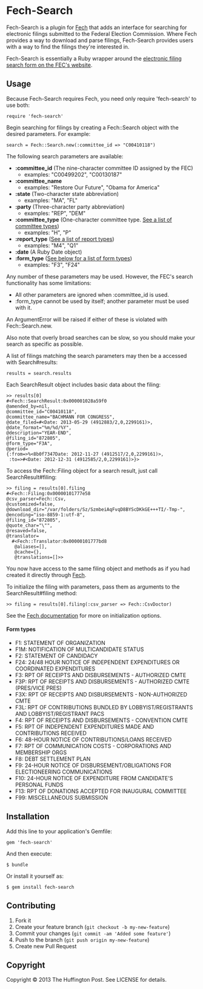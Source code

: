 # Fech-Search

Fech-Search is a plugin for [Fech](http://nytimes.github.io/Fech/) that adds an interface for searching for electronic filings submitted to the Federal Election Commission. Where Fech provides a way to download and parse filings, Fech-Search provides users with a way to find the filings they're interested in.

Fech-Search is essentially a Ruby wrapper around the [electronic filing search form on the FEC's website](http://www.fec.gov/finance/disclosure/efile_search.shtml).

## Usage

Because Fech-Search requires Fech, you need only require 'fech-search' to use both:

    require 'fech-search'

Begin searching for filings by creating a Fech::Search object with the desired parameters. For example:

    search = Fech::Search.new(:committee_id => "C00410118")

The following search parameters are available:

- __:committee_id__ (The nine-character committee ID assigned by the FEC)
    - examples: "C00499202", "C00130187"
- __:committee_name__
    - examples: "Restore Our Future", "Obama for America"
- __:state__ (Two-character state abbreviation)
    - examples: "MA", "FL"
- __:party__ (Three-character party abbreviation)
    - examples: "REP", "DEM"
- __:committee_type__ (One-character committee type. [See a list of committee types](http://www.fec.gov/finance/disclosure/metadata/CommitteeTypeCodes.shtml))
    - examples: "H", "P"
- __:report_type__ ([See a list of report types](http://www.fec.gov/finance/disclosure/metadata/ReportTypeCodes.shtml))
    - examples: "M4", "Q1"
- __:date__ (A Ruby Date object)
- __:form_type__ ([See below for a list of form types](#form-types))
    - examples: "F3", "F24"
  
Any number of these parameters may be used. However, the FEC's search functionality has some limitations:

- All other parameters are ignored when :committee_id is used.
- :form_type cannot be used by itself; another parameter must be used with it.

An ArgumentError will be raised if either of these is violated with Fech::Search.new.

Also note that overly broad searches can be slow, so you should make your search as specific as possible.

A list of filings matching the search parameters may then be a accessed with Search#results:

    results = search.results

Each SearchResult object includes basic data about the filing:
  
    >> results[0]
    #<Fech::SearchResult:0x000001028a59f0
    @amended_by=nil,
    @committee_id="C00410118",
    @committee_name="BACHMANN FOR CONGRESS",
    @date_filed=#<Date: 2013-05-29 (4912883/2,0,2299161)>,
    @date_format="%m/%d/%Y",
    @description="YEAR-END",
    @filing_id="872805",
    @form_type="F3A",
    @period=
    {:from=>%<8b0f7347Date: 2012-11-27 (4912517/2,0,2299161)>,
     :to=>#<Date: 2012-12-31 (4912585/2,0,2299161)>}>

To access the Fech::Filing object for a search result, just call SearchResult#filing:

    >> filing = results[0].filing
    #<Fech::Filing:0x00000101777e58
    @csv_parser=Fech::Csv,
    @customized=false,
    @download_dir="/var/folders/Sz/SzmbeiAqFvqD8BYScDKkGE+++TI/-Tmp-",
    @encoding="iso-8859-1:utf-8",
    @filing_id="872805",
    @quote_char="\"",
    @resaved=false,
    @translator=
      #<Fech::Translator:0x00000101777bd8
       @aliases=[],
       @cache={},
       @translations=[]>>

You now have access to the same filing object and methods as if you had created it directly through [Fech](http://nytimes.github.io/Fech/).

To initialize the filing with parameters, pass them as arguments to the SearchResult#filing method:
  
    >> filing = results[0].filing(:csv_parser => Fech::CsvDoctor)

See the [Fech documentation](http://nytimes.github.io/Fech/) for more on initialization options.


#### Form types

- F1: STATEMENT OF ORGANIZATION
- F1M: NOTIFICATION OF MULTICANDIDATE STATUS
- F2: STATEMENT OF CANDIDACY
- F24: 24/48 HOUR NOTICE OF INDEPENDENT EXPENDITURES OR COORDINATED EXPENDITURES
- F3: RPT OF RECEIPTS AND DISBURSEMENTS - AUTHORIZED CMTE
- F3P: RPT OF RECEIPTS AND DISBURSEMENTS - AUTHORIZED CMTE (PRES/VICE PRES)
- F3X: RPT OF RECEIPTS AND DISBURSEMENTS - NON-AUTHORIZED CMTE
- F3L: RPT OF CONTRIBUTIONS BUNDLED BY LOBBYIST/REGISTRANTS AND LOBBYIST/REGISTRANT PACS
- F4: RPT OF RECEIPTS AND DISBURSEMENTS - CONVENTION CMTE
- F5: RPT OF INDEPENDENT EXPENDITURES MADE AND CONTRIBUTIONS RECEIVED
- F6: 48-HOUR NOTICE OF CONTRIBUTIONS/LOANS RECEIVED
- F7: RPT OF COMMUNICATION COSTS - CORPORATIONS AND MEMBERSHIP ORGS
- F8: DEBT SETTLEMENT PLAN
- F9: 24-HOUR NOTICE OF DISBURSEMENT/OBLIGATIONS FOR ELECTIONEERING COMMUNICATIONS
- F10: 24-HOUR NOTICE OF EXPENDITURE FROM CANDIDATE'S PERSONAL FUNDS
- F13: RPT OF DONATIONS ACCEPTED FOR INAUGURAL COMMITTEE
- F99: MISCELLANEOUS SUBMISSION

## Installation

Add this line to your application's Gemfile:

    gem 'fech-search'

And then execute:

    $ bundle

Or install it yourself as:

    $ gem install fech-search

## Contributing

1. Fork it
2. Create your feature branch (`git checkout -b my-new-feature`)
3. Commit your changes (`git commit -am 'Added some feature'`)
4. Push to the branch (`git push origin my-new-feature`)
5. Create new Pull Request

## Copyright

Copyright © 2013 The Huffington Post. See LICENSE for details.
